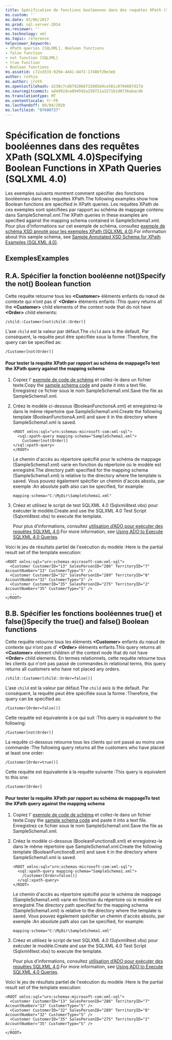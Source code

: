 ```yaml
---
title: Spécification de fonctions booléennes dans des requêtes XPath (SQLXML 4,0) | Microsoft Docs
ms.custom: ''
ms.date: 03/06/2017
ms.prod: sql-server-2014
ms.reviewer: ''
ms.technology: xml
ms.topic: reference
helpviewer_keywords:
- XPath queries [SQLXML], Boolean functions
- false function
- not function [SQLXML]
- true function
- Boolean functions
ms.assetid: c72cd333-9294-4d41-84f2-1748bf20e3eb
author: rothja
ms.author: jroth
ms.openlocfilehash: d230c7cd8792066732085b9ce501c0794687d17d
ms.sourcegitcommit: ad4d92dce894592a259721a1571b1d8736abacdb
ms.translationtype: MT
ms.contentlocale: fr-FR
ms.lasthandoff: 08/04/2020
ms.locfileid: "87600737"
---
```

# <a name="specifying-boolean-functions-in-xpath-queries-sqlxml-40"></a><span data-ttu-id="63013-102">Spécification de fonctions booléennes dans des requêtes XPath (SQLXML 4.0)</span><span class="sxs-lookup"><span data-stu-id="63013-102">Specifying Boolean Functions in XPath Queries (SQLXML 4.0)</span></span>
  <span data-ttu-id="63013-103">Les exemples suivants montrent comment spécifier des fonctions booléennes dans des requêtes XPath.</span><span class="sxs-lookup"><span data-stu-id="63013-103">The following examples show how Boolean functions are specified in XPath queries.</span></span> <span data-ttu-id="63013-104">Les requêtes XPath de ces exemples sont spécifiées par rapport au schéma de mappage contenu dans SampleSchema1.xml.</span><span class="sxs-lookup"><span data-stu-id="63013-104">The XPath queries in these examples are specified against the mapping schema contained in SampleSchema1.xml.</span></span> <span data-ttu-id="63013-105">Pour plus d’informations sur cet exemple de schéma, consultez [exemple de schéma XSD annoté pour les exemples XPath &#40;SQLXML 4,0&#41;](sample-annotated-xsd-schema-for-xpath-examples-sqlxml-4-0.md).</span><span class="sxs-lookup"><span data-stu-id="63013-105">For information about this sample schema, see [Sample Annotated XSD Schema for XPath Examples &#40;SQLXML 4.0&#41;](sample-annotated-xsd-schema-for-xpath-examples-sqlxml-4-0.md).</span></span>  
  
## <a name="examples"></a><span data-ttu-id="63013-106">Exemples</span><span class="sxs-lookup"><span data-stu-id="63013-106">Examples</span></span>  
  
## <a name="a-specify-the-not-boolean-function"></a><span data-ttu-id="63013-107">R.</span><span class="sxs-lookup"><span data-stu-id="63013-107">A.</span></span> <span data-ttu-id="63013-108">Spécifier la fonction booléenne not()</span><span class="sxs-lookup"><span data-stu-id="63013-108">Specify the not() Boolean function</span></span>  
 <span data-ttu-id="63013-109">Cette requête retourne tous les **\<Customer>** éléments enfants du nœud de contexte qui n’ont pas d' **\<Order>** éléments enfants :</span><span class="sxs-lookup"><span data-stu-id="63013-109">This query returns all the **\<Customer>** child elements of the context node that do not have **\<Order>** child elements:</span></span>  
  
```  
/child::Customer[not(child::Order)]  
```  
  
 <span data-ttu-id="63013-110">L'axe `child` est la valeur par défaut.</span><span class="sxs-lookup"><span data-stu-id="63013-110">The `child` axis is the default.</span></span> <span data-ttu-id="63013-111">Par conséquent, la requête peut être spécifiée sous la forme :</span><span class="sxs-lookup"><span data-stu-id="63013-111">Therefore, the query can be specified as:</span></span>  
  
```  
/Customer[not(Order)]  
```  
  
#### <a name="to-test-the-xpath-query-against-the-mapping-schema"></a><span data-ttu-id="63013-112">Pour tester la requête XPath par rapport au schéma de mappage</span><span class="sxs-lookup"><span data-stu-id="63013-112">To test the XPath query against the mapping schema</span></span>  
  
1.  <span data-ttu-id="63013-113">Copiez l' [exemple de code de schéma](sample-annotated-xsd-schema-for-xpath-examples-sqlxml-4-0.md) et collez-le dans un fichier texte.</span><span class="sxs-lookup"><span data-stu-id="63013-113">Copy the [sample schema code](sample-annotated-xsd-schema-for-xpath-examples-sqlxml-4-0.md) and paste it into a text file.</span></span> <span data-ttu-id="63013-114">Enregistrez ce fichier sous le nom SampleSchema1.xml.</span><span class="sxs-lookup"><span data-stu-id="63013-114">Save the file as SampleSchema1.xml.</span></span>  
  
2.  <span data-ttu-id="63013-115">Créez le modèle ci-dessous (BooleanFunctionsA.xml) et enregistrez-le dans le même répertoire que SampleSchema1.xml.</span><span class="sxs-lookup"><span data-stu-id="63013-115">Create the following template (BooleanFunctionsA.xml) and save it in the directory where SampleSchema1.xml is saved.</span></span>  
  
    ```  
    <ROOT xmlns:sql="urn:schemas-microsoft-com:xml-sql">  
      <sql:xpath-query mapping-schema="SampleSchema1.xml">  
        Customer[not(Order)]  
    </sql:xpath-query>  
    </ROOT>  
    ```  
  
     <span data-ttu-id="63013-116">Le chemin d'accès au répertoire spécifié pour le schéma de mappage (SampleSchema1.xml) varie en fonction du répertoire où le modèle est enregistré.</span><span class="sxs-lookup"><span data-stu-id="63013-116">The directory path specified for the mapping schema (SampleSchema1.xml) is relative to the directory where the template is saved.</span></span> <span data-ttu-id="63013-117">Vous pouvez également spécifier un chemin d'accès absolu, par exemple :</span><span class="sxs-lookup"><span data-stu-id="63013-117">An absolute path also can be specified, for example:</span></span>  
  
    ```  
    mapping-schema="C:\MyDir\SampleSchema1.xml"  
    ```  
  
3.  <span data-ttu-id="63013-118">Créez et utilisez le script de test SQLXML 4.0 (Sqlxml4test.vbs) pour exécuter le modèle.</span><span class="sxs-lookup"><span data-stu-id="63013-118">Create and use the SQLXML 4.0 Test Script (Sqlxml4test.vbs) to execute the template.</span></span>  
  
     <span data-ttu-id="63013-119">Pour plus d’informations, consultez [utilisation d’ADO pour exécuter des requêtes SQLXML 4,0](../../sqlxml/using-ado-to-execute-sqlxml-4-0-queries.md).</span><span class="sxs-lookup"><span data-stu-id="63013-119">For more information, see [Using ADO to Execute SQLXML 4.0 Queries](../../sqlxml/using-ado-to-execute-sqlxml-4-0-queries.md).</span></span>  
  
 <span data-ttu-id="63013-120">Voici le jeu de résultats partiel de l'exécution du modèle :</span><span class="sxs-lookup"><span data-stu-id="63013-120">Here is the partial result set of the template execution:</span></span>  
  
```  
<ROOT xmlns:sql="urn:schemas-microsoft-com:xml-sql">  
  <Customer CustomerID="13" SalesPersonID="286" TerritoryID="7" AccountNumber="13" CustomerType="S" />   
  <Customer CustomerID="32" SalesPersonID="289" TerritoryID="8" AccountNumber="32" CustomerType="S" />   
  <Customer CustomerID="35" SalesPersonID="275" TerritoryID="2" AccountNumber="35" CustomerType="S" />   
  ...  
</ROOT>  
```  
  
## <a name="b-specify-the-true-and-false-boolean-functions"></a><span data-ttu-id="63013-121">B.</span><span class="sxs-lookup"><span data-stu-id="63013-121">B.</span></span> <span data-ttu-id="63013-122">Spécifier les fonctions booléennes true() et false()</span><span class="sxs-lookup"><span data-stu-id="63013-122">Specify the true() and false() Boolean functions</span></span>  
 <span data-ttu-id="63013-123">Cette requête retourne tous les éléments **\<Customer>** enfants du nœud de contexte qui n’ont pas d' **\<Order>** éléments enfants.</span><span class="sxs-lookup"><span data-stu-id="63013-123">This query returns all **\<Customer>** element children of the context node that do not have **\<Order>** child elements.</span></span> <span data-ttu-id="63013-124">En termes relationnels, cette requête retourne tous les clients qui n'ont pas passé de commandes.</span><span class="sxs-lookup"><span data-stu-id="63013-124">In relational terms, this query returns all customers who have not placed any orders.</span></span>  
  
```  
/child::Customer[child::Order=false()]  
```  
  
 <span data-ttu-id="63013-125">L'axe `child` est la valeur par défaut.</span><span class="sxs-lookup"><span data-stu-id="63013-125">The `child` axis is the default.</span></span> <span data-ttu-id="63013-126">Par conséquent, la requête peut être spécifiée sous la forme :</span><span class="sxs-lookup"><span data-stu-id="63013-126">Therefore, the query can be specified as:</span></span>  
  
```  
/Customer[Order=false()]  
```  
  
 <span data-ttu-id="63013-127">Cette requête est équivalente à ce qui suit :</span><span class="sxs-lookup"><span data-stu-id="63013-127">This query is equivalent to the following:</span></span>  
  
```  
/Customer[not(Order)]  
```  
  
 <span data-ttu-id="63013-128">La requête ci-dessous retourne tous les clients qui ont passé au moins une commande :</span><span class="sxs-lookup"><span data-stu-id="63013-128">The following query returns all the customers who have placed at least one order:</span></span>  
  
```  
/Customer[Order=true()]  
```  
  
 <span data-ttu-id="63013-129">Cette requête est équivalente à la requête suivante :</span><span class="sxs-lookup"><span data-stu-id="63013-129">This query is equivalent to this one:</span></span>  
  
```  
/Customer[Order]  
```  
  
#### <a name="to-test-the-xpath-query-against-the-mapping-schema"></a><span data-ttu-id="63013-130">Pour tester la requête XPath par rapport au schéma de mappage</span><span class="sxs-lookup"><span data-stu-id="63013-130">To test the XPath query against the mapping schema</span></span>  
  
1.  <span data-ttu-id="63013-131">Copiez l' [exemple de code de schéma](sample-annotated-xsd-schema-for-xpath-examples-sqlxml-4-0.md) et collez-le dans un fichier texte.</span><span class="sxs-lookup"><span data-stu-id="63013-131">Copy the [sample schema code](sample-annotated-xsd-schema-for-xpath-examples-sqlxml-4-0.md) and paste it into a text file.</span></span> <span data-ttu-id="63013-132">Enregistrez ce fichier sous le nom SampleSchema1.xml.</span><span class="sxs-lookup"><span data-stu-id="63013-132">Save the file as SampleSchema1.xml.</span></span>  
  
2.  <span data-ttu-id="63013-133">Créez le modèle ci-dessous (BooleanFunctionsB.xml) et enregistrez-le dans le même répertoire que SampleSchema1.xml.</span><span class="sxs-lookup"><span data-stu-id="63013-133">Create the following template (BooleanFunctionsB.xml) and save it in the directory where SampleSchema1.xml is saved.</span></span>  
  
    ```  
    <ROOT xmlns:sql="urn:schemas-microsoft-com:xml-sql">  
      <sql:xpath-query mapping-schema="SampleSchema1.xml">  
        /Customer[Order=false()]  
      </sql:xpath-query>  
    </ROOT>  
    ```  
  
     <span data-ttu-id="63013-134">Le chemin d'accès au répertoire spécifié pour le schéma de mappage (SampleSchema1.xml) varie en fonction du répertoire où le modèle est enregistré.</span><span class="sxs-lookup"><span data-stu-id="63013-134">The directory path specified for the mapping schema (SampleSchema1.xml) is relative to the directory where the template is saved.</span></span> <span data-ttu-id="63013-135">Vous pouvez également spécifier un chemin d'accès absolu, par exemple :</span><span class="sxs-lookup"><span data-stu-id="63013-135">An absolute path also can be specified, for example:</span></span>  
  
    ```  
    mapping-schema="C:\MyDir\SampleSchema1.xml"  
    ```  
  
3.  <span data-ttu-id="63013-136">Créez et utilisez le script de test SQLXML 4.0 (Sqlxml4test.vbs) pour exécuter le modèle.</span><span class="sxs-lookup"><span data-stu-id="63013-136">Create and use the SQLXML 4.0 Test Script (Sqlxml4test.vbs) to execute the template.</span></span>  
  
     <span data-ttu-id="63013-137">Pour plus d’informations, consultez [utilisation d’ADO pour exécuter des requêtes SQLXML 4,0](../../sqlxml/using-ado-to-execute-sqlxml-4-0-queries.md).</span><span class="sxs-lookup"><span data-stu-id="63013-137">For more information, see [Using ADO to Execute SQLXML 4.0 Queries](../../sqlxml/using-ado-to-execute-sqlxml-4-0-queries.md).</span></span>  
  
 <span data-ttu-id="63013-138">Voici le jeu de résultats partiel de l'exécution du modèle :</span><span class="sxs-lookup"><span data-stu-id="63013-138">Here is the partial result set of the template execution:</span></span>  
  
```  
<ROOT xmlns:sql="urn:schemas-microsoft-com:xml-sql">  
  <Customer CustomerID="13" SalesPersonID="286" TerritoryID="7" AccountNumber="13" CustomerType="S" />   
  <Customer CustomerID="32" SalesPersonID="289" TerritoryID="8" AccountNumber="32" CustomerType="S" />   
  <Customer CustomerID="35" SalesPersonID="275" TerritoryID="2" AccountNumber="35" CustomerType="S" />   
  ...  
</ROOT>  
```  
  
  
